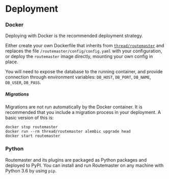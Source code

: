 # Deployment

### Docker

Deploying with Docker is the recommended deployment strategy.

Either create your own Dockerfile that inherits from
[`thread/routemaster`](https://hub.docker.com/r/thread/routemaster/) and
replaces the file `/routemaster/config/config.yaml` with your configuration, or
deploy the `routemaster` image directly, mounting your own config in place.

You will need to expose the database to the running container, and provide
connection through environment variables: `DB_HOST`, `DB_PORT`, `DB_NAME`,
`DB_USER`, `DB_PASS`.


##### Migrations

Migrations are not run automatically by the Docker container. It is recommended
that you include a migration process in your deployment. A basic version of
this is:

```shell
docker stop routemaster
docker run --rm thread/routemaster alembic upgrade head
docker start routemaster
```


### Python

Routemaster and its plugins are packaged as Python packages and deployed to
PyPI. You can install and run Routemaster on any machine with Python 3.6 by
using `pip`.

